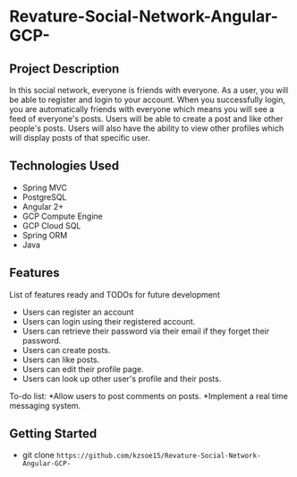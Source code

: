 # Revature-Social-Network-Angular-GCP-

## Project Description

In this social network, everyone is friends with everyone. As a user, you will be able to register and login to your account. When you successfully login, you are automatically friends with everyone which means you will see a feed of everyone's posts. Users will be able to create a post and like other people's posts. Users will also have the ability to view other profiles which will display posts of that specific user. 

## Technologies Used

* Spring MVC
* PostgreSQL
* Angular 2+
* GCP Compute Engine
* GCP Cloud SQL
* Spring ORM
* Java

## Features

List of features ready and TODOs for future development
* Users can register an account
* Users can login using their registered account.
* Users can retrieve their password via their email if they forget their password.
* Users can create posts.
* Users can like posts.
* Users can edit their profile page.
* Users can look up other user's profile and their posts.

To-do list:
*Allow users to post comments on posts.
*Implement a real time messaging system.

## Getting Started
   
 * git clone `https://github.com/kzsoe15/Revature-Social-Network-Angular-GCP-`
